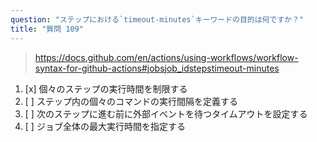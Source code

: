 ```yaml
---
question: "ステップにおける`timeout-minutes`キーワードの目的は何ですか？"
title: "質問 109"
---
```


> https://docs.github.com/en/actions/using-workflows/workflow-syntax-for-github-actions#jobsjob_idstepstimeout-minutes
1. [x] 個々のステップの実行時間を制限する
1. [ ] ステップ内の個々のコマンドの実行間隔を定義する
1. [ ] 次のステップに進む前に外部イベントを待つタイムアウトを設定する
1. [ ] ジョブ全体の最大実行時間を指定する